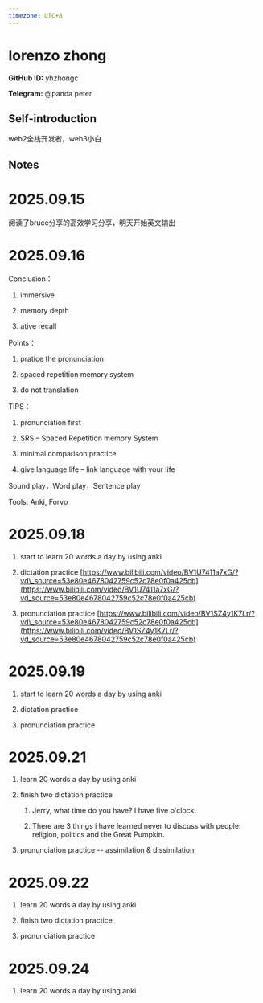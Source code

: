 ```yaml
---
timezone: UTC+8
---
```


# lorenzo zhong

**GitHub ID:** yhzhongc

**Telegram:** @panda peter

## Self-introduction

web2全栈开发者，web3小白

## Notes
<!-- Content_START -->
# 2025.09.15
<!-- DAILY_CHECKIN_2025-09-15_START -->
阅读了bruce分享的高效学习分享，明天开始英文输出
<!-- DAILY_CHECKIN_2025-09-15_END -->


# 2025.09.16
<!-- DAILY_CHECKIN_2025-09-16_START -->
Conclusion：

1.  immersive
    
2.  memory depth
    
3.  ative recall
    

Points：

1.  pratice the pronunciation
    
2.  spaced repetition memory system
    
3.  do not translation
    

TIPS：

1.  pronunciation first
    
2.  SRS – Spaced Repetition memory System
    
3.  minimal comparison practice
    
4.  give language life – link language with your life
    

Sound play，Word play，Sentence play

Tools: Anki, Forvo
<!-- DAILY_CHECKIN_2025-09-16_END -->


# 2025.09.18
<!-- DAILY_CHECKIN_2025-09-18_START -->
1.  start to learn 20 words a day by using anki
    
2.  dictation practice [https://www.bilibili.com/video/BV1U7411a7xG/?vd\_source=53e80e4678042759c52c78e0f0a425cb](https://www.bilibili.com/video/BV1U7411a7xG/?vd_source=53e80e4678042759c52c78e0f0a425cb)
    
3.  pronunciation practice [https://www.bilibili.com/video/BV1SZ4y1K7Lr/?vd\_source=53e80e4678042759c52c78e0f0a425cb](https://www.bilibili.com/video/BV1SZ4y1K7Lr/?vd_source=53e80e4678042759c52c78e0f0a425cb)
<!-- DAILY_CHECKIN_2025-09-18_END -->


# 2025.09.19
<!-- DAILY_CHECKIN_2025-09-19_START -->
1.  start to learn 20 words a day by using anki
    
2.  dictation practice
    
3.  pronunciation practice
<!-- DAILY_CHECKIN_2025-09-19_END -->


# 2025.09.21
<!-- DAILY_CHECKIN_2025-09-21_START -->
1.  learn 20 words a day by using anki
    
2.  finish two dictation practice
    
    1.  Jerry, what time do you have? I have five o'clock.
        
    2.  There are 3 things i have learned never to discuss with people: religion, politics and the Great Pumpkin.
        
3.  pronunciation practice -- assimilation & dissimilation
<!-- DAILY_CHECKIN_2025-09-21_END -->


# 2025.09.22
<!-- DAILY_CHECKIN_2025-09-22_START -->
1.  learn 20 words a day by using anki
    
2.  finish two dictation practice
    
3.  pronunciation practice
<!-- DAILY_CHECKIN_2025-09-22_END -->


# 2025.09.24
<!-- DAILY_CHECKIN_2025-09-24_START -->
1.  learn 20 words a day by using anki
<!-- DAILY_CHECKIN_2025-09-24_END -->
<!-- Content_END -->
